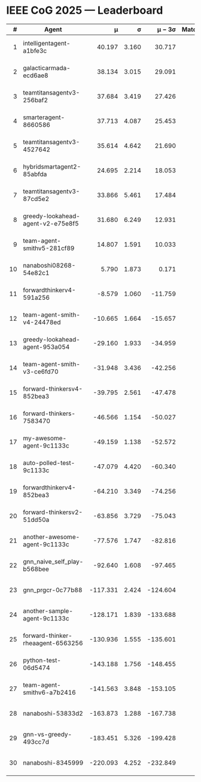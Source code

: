 # IEEE CoG 2025 — Leaderboard

| # | Agent | μ | σ | μ − 3σ | Matches | Updated |
|---:|---|---:|---:|---:|---:|---|
| 1 | intelligentagent-a1bfe3c | 40.197 | 3.160 | 30.717 | 293 | 2025-08-26 19:44 |
| 2 | galacticarmada-ecd6ae8 | 38.134 | 3.015 | 29.091 | 220 | 2025-08-26 19:44 |
| 3 | teamtitansagentv3-256baf2 | 37.684 | 3.419 | 27.426 | 180 | 2025-08-26 19:44 |
| 4 | smarteragent-8660586 | 37.713 | 4.087 | 25.453 | 185 | 2025-08-26 19:44 |
| 5 | teamtitansagentv3-4527642 | 35.614 | 4.642 | 21.690 | 200 | 2025-08-26 19:44 |
| 6 | hybridsmartagent2-85abfda | 24.695 | 2.214 | 18.053 | 51 | 2025-08-26 19:44 |
| 7 | teamtitansagentv3-87cd5e2 | 33.866 | 5.461 | 17.484 | 120 | 2025-08-26 19:44 |
| 8 | greedy-lookahead-agent-v2-e75e8f5 | 31.680 | 6.249 | 12.931 | 140 | 2025-08-26 19:44 |
| 9 | team-agent-smithv5-281cf89 | 14.807 | 1.591 | 10.033 | 200 | 2025-08-26 19:44 |
| 10 | nanaboshi08268-54e82c1 | 5.790 | 1.873 | 0.171 | 200 | 2025-08-26 19:44 |
| 11 | forwardthinkerv4-591a256 | -8.579 | 1.060 | -11.759 | 246 | 2025-08-26 19:44 |
| 12 | team-agent-smith-v4-24478ed | -10.665 | 1.664 | -15.657 | 40 | 2025-08-26 19:44 |
| 13 | greedy-lookahead-agent-953a054 | -29.160 | 1.933 | -34.959 | 180 | 2025-08-26 19:44 |
| 14 | team-agent-smith-v3-ce6fd70 | -31.948 | 3.436 | -42.256 | 200 | 2025-08-26 19:44 |
| 15 | forward-thinkersv4-852bea3 | -39.795 | 2.561 | -47.478 | 194 | 2025-08-26 19:44 |
| 16 | forward-thinkers-7583470 | -46.566 | 1.154 | -50.027 | 240 | 2025-08-26 19:44 |
| 17 | my-awesome-agent-9c1133c | -49.159 | 1.138 | -52.572 | 120 | 2025-08-26 19:44 |
| 18 | auto-polled-test-9c1133c | -47.079 | 4.420 | -60.340 | 80 | 2025-08-26 19:44 |
| 19 | forwardthinkerv4-852bea3 | -64.210 | 3.349 | -74.256 | 209 | 2025-08-26 19:44 |
| 20 | forward-thinkersv2-51dd50a | -63.856 | 3.729 | -75.043 | 276 | 2025-08-26 19:44 |
| 21 | another-awesome-agent-9c1133c | -77.576 | 1.747 | -82.816 | 180 | 2025-08-26 19:44 |
| 22 | gnn_naive_self_play-b568bee | -92.640 | 1.608 | -97.465 | 200 | 2025-08-26 19:44 |
| 23 | gnn_prgcr-0c77b88 | -117.331 | 2.424 | -124.604 | 120 | 2025-08-26 19:44 |
| 24 | another-sample-agent-9c1133c | -128.171 | 1.839 | -133.688 | 240 | 2025-08-26 19:44 |
| 25 | forward-thinker-rheaagent-6563256 | -130.936 | 1.555 | -135.601 | 296 | 2025-08-26 19:44 |
| 26 | python-test-06d5474 | -143.188 | 1.756 | -148.455 | 200 | 2025-08-26 19:44 |
| 27 | team-agent-smithv6-a7b2416 | -141.563 | 3.848 | -153.105 | 240 | 2025-08-26 19:44 |
| 28 | nanaboshi-53833d2 | -163.873 | 1.288 | -167.738 | 220 | 2025-08-26 19:44 |
| 29 | gnn-vs-greedy-493cc7d | -183.451 | 5.326 | -199.428 | 140 | 2025-08-26 19:44 |
| 30 | nanaboshi-8345999 | -220.093 | 4.252 | -232.849 | 280 | 2025-08-26 19:44 |
